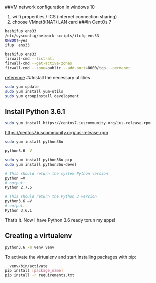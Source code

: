 ##VM network configuration In windows 10
 1. wi fi properities / ICS (internet connection sharing)
 1. choose VMnet8(NAT) LAN card 
###In CentOs 7  

```bash
bashifup ens33
/etc/sysconfig/network-scripts/ifcfg-ens33
ONBOOT=yes
ifup  ens33
```

```bash
bashifup ens33
firwall-cmd --list-all
firwall-cmd --get-active-zones
firwall-cmd --zone=public --add-port=8000/tcp --permanet
```

[reference](https://janikarhunen.fi/how-to-install-python-3-6-1-on-centos-7.html)
##Install the necessary utilities
```bash
sudo yum update
sudo yum install yum-utils
sudo yum groupinstall development     
```

## Install Python 3.6.1

```bash
sudo yum install https://centos7.iuscommunity.org/ius-release.rpm
```
https://centos7.iuscommunity.org/ius-release.rpm


```bash
sudo yum install python36u
```

```bash
python3.6 -V
```

```bash
sudo yum install python36u-pip
sudo yum install python36u-devel
```

```bash
# This should return the system Python version
python –V
# output:
Python 2.7.5

# This should return the Python 3 version
python3.6 –V
# output:
Python 3.6.1
```

That’s it. Now I have Python 3.6 ready torun my apps! 

## Creating a virtualenv

```bash
python3.6 -m venv venv
```
To activate the virtualenv and start installing packages with pip:
```bash
. venv/bin/activate
pip install [package_name]
pip install -r requirements.txt
```